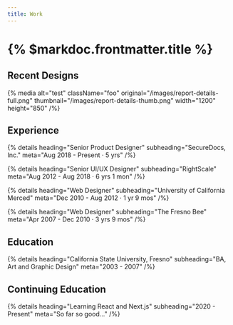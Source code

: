 ```yaml
---
title: Work
---
```


# {% $markdoc.frontmatter.title %}

## Recent Designs

{% media
  alt="test"
  className="foo"
  original="/images/report-details-full.png"
  thumbnail="/images/report-details-thumb.png"
  width="1200"
  height="850"
/%}

## Experience

{% details heading="Senior Product Designer" subheading="SecureDocs, Inc." meta="Aug 2018 - Present · 5 yrs" /%}

{% details heading="Senior UI/UX Designer" subheading="RightScale" meta="Aug 2012 - Aug 2018 · 6 yrs 1 mon" /%}

{% details heading="Web Designer" subheading="University of California Merced" meta="Dec 2010 - Aug 2012 · 1 yr 9 mos" /%}

{% details heading="Web Designer" subheading="The Fresno Bee" meta="Apr 2007 - Dec 2010 · 3 yrs 9 mos" /%}

## Education

{% details heading="California State University, Fresno" subheading="BA, Art and Graphic Design" meta="2003 - 2007" /%}

## Continuing Education

{% details heading="Learning React and Next.js" subheading="2020 - Present" meta="So far so good..." /%}

